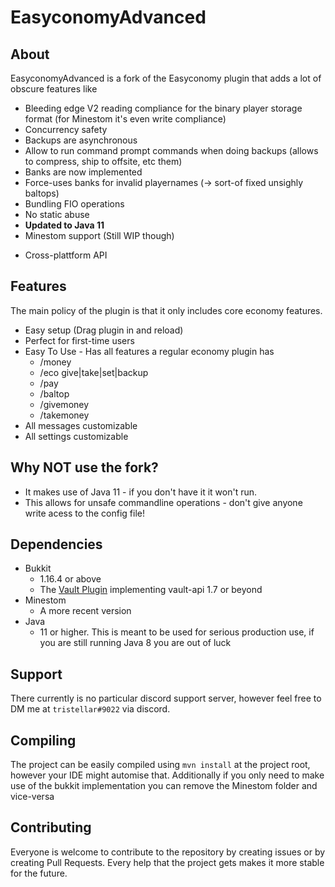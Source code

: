 # EasyconomyAdvanced

## About
EasyconomyAdvanced is a fork of the Easyconomy plugin that adds a lot of obscure features like
 * Bleeding edge V2 reading compliance for the binary player storage format (for Minestom it's even write compliance)
 * Concurrency safety
 * Backups are asynchronous
 * Allow to run command prompt commands when doing backups (allows to compress, ship to offsite, etc them)
 * Banks are now implemented
 * Force-uses banks for invalid playernames (-> sort-of fixed unsighly baltops)
 * Bundling FIO operations
 * No static abuse
 * **Updated to Java 11**
 * Minestom support (Still WIP though)
  - Cross-plattform API

## Features
The main policy of the plugin is that it only includes core economy features.
* Easy setup (Drag plugin in and reload)
* Perfect for first-time users
* Easy To Use - Has all features a regular economy plugin has
  - /money
  - /eco give|take|set|backup
  - /pay
  - /baltop
  - /givemoney
  - /takemoney
* All messages customizable
* All settings customizable

## Why NOT use the fork?
* It makes use of Java 11 - if you don't have it it won't run.
* This allows for unsafe commandline operations - don't give anyone write acess to the config file!

## Dependencies
* Bukkit
   - 1.16.4 or above
   - The [Vault Plugin](https://dev.bukkit.org/projects/vault) implementing vault-api 1.7 or beyond
* Minestom
   - A more recent version
* Java
   - 11 or higher. This is meant to be used for serious production use, if you are still running Java 8 you are out of luck

## Support
There currently is no particular discord support server, however feel free to DM me at `tristellar#9022` via discord.

## Compiling
The project can be easily compiled using `mvn install` at the project root, however your IDE might automise that. Additionally if you only need to make use of the bukkit implementation you can remove the Minestom folder and vice-versa

## Contributing
Everyone is welcome to contribute to the repository by creating issues or by creating Pull Requests. Every help that the project gets makes it more stable for the future.

